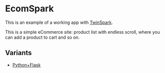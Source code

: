 # EcomSpark

This is an example of a working app with [TwinSpark](https://piranha.github.io/twinspark-js/).

This is a simple eCommerce site: product list with endless scroll, where you can
add a product to cart and so on.

## Variants

- [Python+Flask](https://github.com/vsolovyov/ecomspark-flask/)
